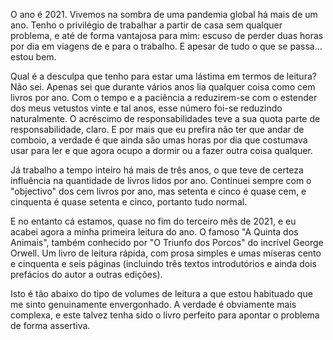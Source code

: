 O ano é 2021. Vivemos na sombra de uma pandemia global há mais de um ano. Tenho o privilégio de trabalhar a partir de casa sem qualquer problema, e até de forma vantajosa para mim: escuso de perder duas horas por dia em viagens de e para o trabalho. E apesar de tudo o que se passa... estou bem.

Qual é a desculpa que tenho para estar uma lástima em termos de leitura? Não sei. Apenas sei que durante vários anos lia qualquer coisa como cem livros por ano. Com o tempo e a paciência a reduzirem-se com o estender dos meus vetustos vinte e tal anos, esse número foi-se reduzindo naturalmente. O acréscimo de responsabilidades teve a sua quota parte de responsabilidade, claro. E por mais que eu prefira não ter que andar de comboio, a verdade é que ainda são umas horas por dia que costumava usar para ler e que agora ocupo a dormir ou a fazer outra coisa qualquer.

Já trabalho a tempo inteiro há mais de três anos, o que teve de certeza influência na quantidade de livros lidos por ano. Continuei sempre com o "objectivo" dos cem livros por ano, mas setenta e cinco é quase cem, e cinquenta é quase setenta e cinco, portanto tudo normal.

E no entanto cá estamos, quase no fim do terceiro mês de 2021, e eu acabei agora a minha primeira leitura do ano. O famoso "A Quinta dos Animais", também conhecido por "O Triunfo dos Porcos" do incrível George Orwell. Um livro de leitura rápida, com prosa simples e umas míseras cento e cinquenta e seis páginas (incluindo três textos introdutórios e ainda dois prefácios do autor a outras edições).

Isto é tão abaixo do tipo de volumes de leitura a que estou habituado que me sinto genuinamente envergonhado. A verdade é obviamente mais complexa, e este talvez tenha sido o livro perfeito para apontar o problema de forma assertiva.